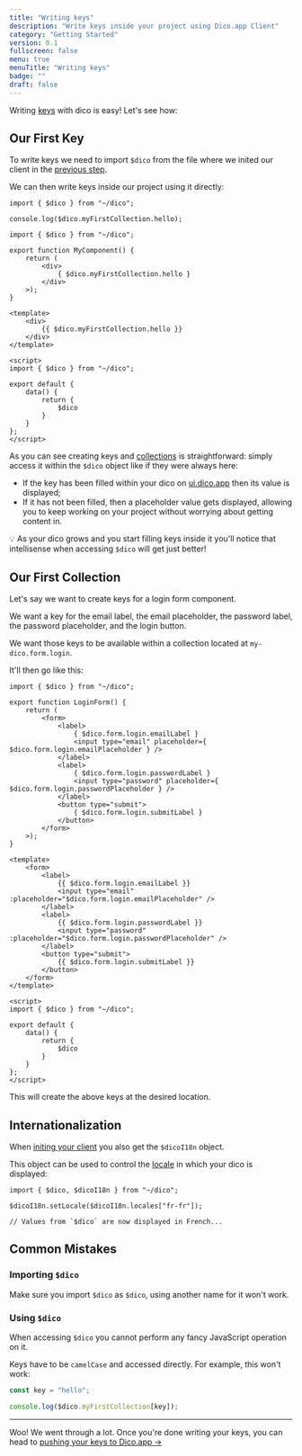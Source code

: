 ```yaml
---
title: "Writing keys"
description: "Write keys inside your project using Dico.app Client"
category: "Getting Started"
version: 0.1
fullscreen: false
menu: true
menuTitle: "Writing keys"
badge: ""
draft: false
---
```


Writing [keys](http://localhost:4000/references/glossary#key) with dico is easy! Let's see how:

## Our First Key

To write keys we need to import `$dico` from the file where we inited our client in the [previous step](/installing-the-client#initing-the-client).

We can then write keys inside our project using it directly:

<d-code-group>
  <d-code-block label=".js, .ts" active>

```javascript[src/**/*.(js|ts)]
import { $dico } from "~/dico";

console.log($dico.myFirstCollection.hello);
```

  </d-code-block>
  <d-code-block label=".jsx, .tsx">

```javascript[src/**/*.(jsx|tsx)]
import { $dico } from "~/dico";

export function MyComponent() {
	return (
		<div>
			{ $dico.myFirstCollection.hello }
		</div>
	>);
}
```

  </d-code-block>
	<d-code-block label=".vue">

```html[src/**/*.vue]
<template>
	<div>
		{{ $dico.myFirstCollection.hello }}
	</div>
</template>

<script>
import { $dico } from "~/dico";

export default {
	data() {
		return {
			$dico
		}
	}
};
</script>
```

  </d-code-block>
</d-code-group>

As you can see creating keys and [collections](http://localhost:4000/references/glossary#collection) is straightforward: simply access it within the `$dico` object like if they were always here:

- If the key has been filled within your dico on [ui.dico.app](https://ui.dico.app) then its value is displayed;
- If it has not been filled, then a placeholder value gets displayed, allowing you to keep working on your project without worrying about getting content in.

<d-alert type="info">

💡 As your dico grows and you start filling keys inside it you'll notice that intellisense when accessing `$dico` will get just better!

</d-alert>

## Our First Collection

Let's say we want to create keys for a login form component.

We want a key for the email label, the email placeholder, the password label, the password placeholder, and the login button.

We want those keys to be available within a collection located at `my-dico.form.login`.

It'll then go like this:

<d-code-group>
  <d-code-block label=".jsx, .tsx">

```javascript[src/components/LoginForm.(jsx|tsx)]
import { $dico } from "~/dico";

export function LoginForm() {
	return (
		<form>
			<label>
				{ $dico.form.login.emailLabel }
				<input type="email" placeholder={ $dico.form.login.emailPlaceholder } />
			</label>
			<label>
				{ $dico.form.login.passwordLabel }
				<input type="password" placeholder={ $dico.form.login.passwordPlaceholder } />
			</label>
			<button type="submit">
				{ $dico.form.login.submitLabel }
			</button>
		</form>
	>);
}
```

  </d-code-block>
	<d-code-block label=".vue">

```html[src/components/LoginForm.vue]
<template>
	<form>
		<label>
			{{ $dico.form.login.emailLabel }}
			<input type="email" :placeholder="$dico.form.login.emailPlaceholder" />
		</label>
		<label>
			{{ $dico.form.login.passwordLabel }}
			<input type="password" :placeholder="$dico.form.login.passwordPlaceholder" />
		</label>
		<button type="submit">
			{{ $dico.form.login.submitLabel }}
		</button>
	</form>
</template>

<script>
import { $dico } from "~/dico";

export default {
	data() {
		return {
			$dico
		}
	}
};
</script>
```

  </d-code-block>
</d-code-group>

This will create the above keys at the desired location.

## Internationalization

When [initing your client](/installing-the-client#initing-the-client) you also get the `$dicoI18n` object.

This object can be used to control the [locale](/glossary#locales) in which your dico is displayed:

```javascript[src/**/*.(js|ts|jsx|tsx|vue)]
import { $dico, $dicoI18n } from "~/dico";

$dicoI18n.setLocale($dicoI18n.locales["fr-fr"]);

// Values from `$dico` are now displayed in French...
```

## Common Mistakes

### Importing `$dico`

Make sure you import `$dico` as `$dico`, using another name for it won't work.

### Using `$dico`

When accessing `$dico` you cannot perform any fancy JavaScript operation on it.

Keys have to be `camelCase` and accessed directly. For example, this won't work:

```javascript
const key = "hello";

console.log($dico.myFirstCollection[key]);
```

---

Woo! We went through a lot. Once you're done writing your keys, you can head to [pushing your keys to Dico.app ->](/build-and-push-keys)
